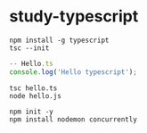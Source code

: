 # study-typescript

```
npm install -g typescript
tsc --init
```

```typescript
-- Hello.ts
console.log('Hello typescript');
```

```
tsc hello.ts
node hello.js
```


```
npm init -y 
npm install nodemon concurrently
```